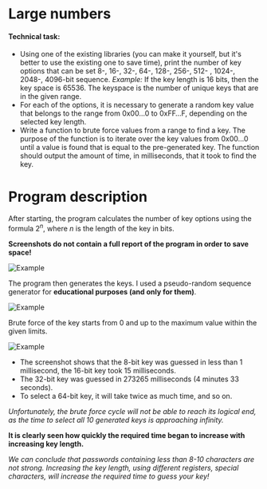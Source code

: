 # Large numbers

#### Technical task:
+ Using one of the existing libraries (you can make it yourself, but it's better to use the existing one to save time), print the number of key options that can be set 8-, 16-, 32-, 64-, 128-, 256-, 512- , 1024-, 2048-, 4096-bit sequence. *Example:* If the key length is 16 bits, then the key space is 65536. The keyspace is the number of unique keys that are in the given range.
+ For each of the options, it is necessary to generate a random key value that belongs to the range from 0x00…0 to 0xFF…F, depending on the selected key length.
+ Write a function to brute force values from a range to find a key. The purpose of the function is to iterate over the key values from 0x00...0 until a value is found that is equal to the pre-generated key. The function should output the amount of time, in milliseconds, that it took to find the key.


# Program description
After starting, the program calculates the number of key options using the formula $2^n$, where $n$ is the length of the key in bits.

**Screenshots do not contain a full report of the program in order to save space!**

![Example](https://user-images.githubusercontent.com/47121348/169698195-5744c7bb-5c52-4e40-ba55-3544c4568b70.png)

The program then generates the keys. I used a pseudo-random sequence generator for **educational purposes (and only for them)**.

![Example](https://user-images.githubusercontent.com/47121348/169697206-c5c4608d-a19d-486c-9101-9a7605113ca3.png)


Brute force of the key starts from 0 and up to the maximum value within the given limits.

![Example](https://user-images.githubusercontent.com/47121348/169697313-177a92e1-3568-409d-9c4d-abd10d57ccac.png)


+ The screenshot shows that the 8-bit key was guessed in less than 1 millisecond, the 16-bit key took 15 milliseconds.
+ The 32-bit key was guessed in 273265 milliseconds (4 minutes 33 seconds).
+ To select a 64-bit key, it will take twice as much time, and so on.

*Unfortunately, the brute force cycle will not be able to reach its logical end, as the time to select all 10 generated keys is approaching infinity.*

**It is clearly seen how quickly the required time began to increase with increasing key length.**

*We can conclude that passwords containing less than 8-10 characters are not strong. Increasing the key length, using different registers, special characters, will increase the required time to guess your key!*

